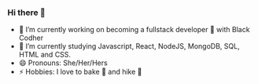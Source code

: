 ### Hi there 👋

<!--
**Akeiba/Akeiba** is a ✨ _special_ ✨ repository because its `README.md` (this file) appears on your GitHub profile.

Here are some ideas to get you started: -->
 
- 🔭 I’m currently working on becoming a fullstack developer 🤞 with Black Codher
- 🌱 I’m currently studying Javascript, React, NodeJS, MongoDB, SQL, HTML and CSS.
- 😄 Pronouns: She/Her/Hers
- ⚡ Hobbies: I love to bake 🍰 and hike 🥾
